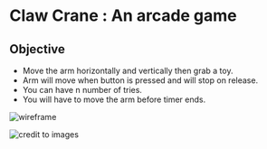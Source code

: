 # Claw Crane : An arcade game

## Objective

* Move the arm horizontally and vertically then grab a toy.
* Arm will move when button is pressed and will stop on release.
* You can have n number of tries.
* You will have to move the arm before timer ends.

![wireframe](https://i.imgur.com/nf3txe0.jpg)














![credit to images](https://pixabay.com/users/elsiebeedesigns-5872683/?utm_source=link-attribution&amp;utm_medium=referral&amp;utm_campaign=image&amp;utm_content=4637799)

